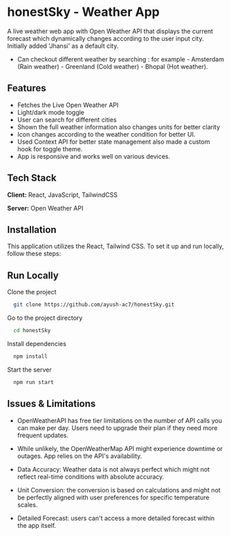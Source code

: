 # honestSky - Weather App

A live weather web app with Open Weather API that displays the current forecast which dynamically changes according to the user input city.
Initially added 'Jhansi' as a default city. 

- Can checkout different weather by searching :
for example - Amsterdam (Rain weather)
            - Greenland (Cold weather)
            - Bhopal (Hot weather).





## Features

- Fetches the Live Open Weather API
- Light/dark mode toggle
- User can search for different cities
- Shown the full weather information also changes units for better clarity
- Icon changes according to the weather condition for better UI.
- Used Context API for better state management also made a custom hook for toggle theme.
- App is responsive and works well on various devices.



## Tech Stack

**Client:** React, JavaScript, TailwindCSS

**Server:** Open Weather API


## Installation

This application utilizes the React, Tailwind CSS. To set it up and run locally, follow these steps:



    
## Run Locally

Clone the project

```bash
  git clone https://github.com/ayush-ac7/honestSky.git
```

Go to the project directory

```bash
  cd honestSky
```

Install dependencies

```bash
  npm install
```

Start the server

```bash
  npm run start
```


## Issues & Limitations

- OpenWeatherAPI has free tier limitations on the number of API calls you can make per day. Users need to upgrade their plan if they need more frequent updates.

- While unlikely, the OpenWeatherMap API might experience downtime or outages. App relies on the API's availability.

- Data Accuracy: Weather data is not always perfect which might not reflect real-time conditions with absolute accuracy.

- Unit Conversion: the conversion is based on calculations and might not be perfectly aligned with user preferences for specific temperature scales.

- Detailed Forecast: users can't access a more detailed forecast within the app itself.
